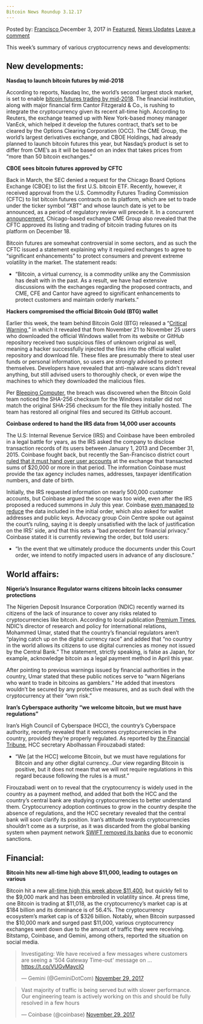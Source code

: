 ```yaml
---
Bitcoin News Roundup 3.12.17
---
```

<article class="post-listing post-23769 post type-post status-publish format-standard has-post-thumbnail hentry category-deepdot-news category-news-updates tag-6145 tag-bitcoin tag-news tag-roundup">
    <div class="post-inner">
        <span>Posted by: <a href="https://www.deepdotweb.com/author/francisco/" title="">Francisco </a></span>
    <span>December 3, 2017</span>
    <span>in <a href="https://www.deepdotweb.com/category/deepdot-news/" rel="category tag">Featured</a>, <a href="https://www.deepdotweb.com/category/news-updates/" rel="category tag">News Updates</a></span>
    <span><a href="https://www.deepdotweb.com/2017/12/03/bitcoin-news-roundup-3-12-17/#respond">Leave a comment</a></span>
    </p>
    <div class="clear"></div>
    <div class="entry">
    <p>This week’s summary of various cryptocurrency news and developments:</p>
    <h2>New developments:</h2>
    <p><strong>Nasdaq to launch bitcoin futures by mid-2018</strong></p>
    <p>According to reports, Nasdaq Inc, the world’s second largest stock market, is set to enable <a href="https://www.reuters.com/article/us-nasdaq-bitcoin/nasdaq-plans-bitcoin-futures-contract-in-2018-source-idUSKBN1DT2CV">bitcoin futures trading by mid-2018</a>. The financial institution, along with major financial firm Cantor Fitzgerald &amp; Co., is rushing to integrate the cryptocurrency given its recent all-time high. According to Reuters, the exchange teamed up with New York-based money manager VanEck, which helped it develop the futures contract, that’s set to be cleared by the Options Clearing Corporation (OCC). The CME Group, the world’s largest derivatives exchange, and CBOE Holdings, had already planned to launch bitcoin futures this year, but Nasdaq’s product is set to differ from CME’s as it will be based on an index that takes prices from “more than 50 bitcoin exchanges.”</p>
    <p><strong>CBOE sees bitcoin futures approved by CFTC</strong></p>
    <p>Back in March, the SEC denied a request for the Chicago Board Options Exchange (CBOE) to list the first U.S. bitcoin ETF. Recently, however, it received approval from the U.S. Commodity Futures Trading Commission (CFTC) to list bitcoin futures contracts on its platform, which are set to trade under the ticker symbol “XBT” and whose launch date is yet to be announced, as a period of regulatory review will precede it. In a concurrent <a href="http://www.cryptocoinsnews.com/cmes-bitcoin-futures-launch-december-18/">announcement</a>, Chicago-based exchange CME Group also revealed that the CFTC approved its listing and trading of bitcoin trading futures on its platform on December 18.</p>
    <p>Bitcoin futures are somewhat controversial in some sectors, and as such the CFTC issued a statement explaining why it required exchanges to agree to “significant enhancements” to protect consumers and prevent extreme volatility in the market. The statement reads:</p>
    <ul>
    <li>“Bitcoin, a virtual currency, is a commodity unlike any the Commission has dealt with in the past. As a result, we have had extensive discussions with the exchanges regarding the proposed contracts, and CME, CFE and Cantor have agreed to significant enhancements to protect customers and maintain orderly markets.”</li>
    </ul>
    <p><strong>Hackers compromised the official Bitcoin Gold (BTG) wallet</strong></p>
    <p>Earlier this week, the team behind Bitcoin Gold (BTG) released a “<a href="https://bitcoingold.org/critical-warning-nov-26/">Critical Warning</a>,” in which it revealed that from November 21 to November 25 users who downloaded the official Windows wallet from its website or GitHub repository received two suspicious files of unknown original as well, meaning a hacker successfully injected the files into the official wallet repository and download file. These files are presumably there to steal user funds or personal information, so users are strongly advised to protect themselves. Developers have revealed that anti-malware scans didn’t reveal anything, but still advised users to thoroughly check, or even wipe the machines to which they downloaded the malicious files.</p>
    <p>Per <a href="https://www.bleepingcomputer.com/news/security/psa-bitcoin-gold-btg-official-windows-wallet-app-might-have-been-compromised/">Bleeping Computer</a>, the breach was discovered when the Bitcoin Gold team noticed the SHA-256 checksum for the Windows installer did not match the original SHA-256 checksum for the file they initially hosted. The team has restored all original files and secured its GitHub account.</p>
    <p><strong>Coinbase ordered to hand the IRS data from 14,000 user accounts</strong></p>
    <p>The U.S: Internal Revenue Service (IRS) and Coinbase have been embroiled in a legal battle for years, as the IRS asked the company to disclose transaction records of its users between January 1, 2013 and December 31, 2015. Coinbase fought back, but recently the San-Francisco district court <a href="https://www.cryptocoinsnews.com/coinbase-ordered-hand-14000-user-accounts-irs/">ruled that it must hand over user accounts</a> at the exchange that transacted sums of $20,000 or more in that period. The information Coinbase must provide the tax agency includes names, addresses, taxpayer identification numbers, and date of birth.</p>
    <p>Initially, the IRS requested information on nearly 500,000 customer accounts, but Coinbase argued the scope was too wide, even after the IRS proposed a reduced summons in July this year. Coinbase <a href="https://blog.coinbase.com/coinbase-obtains-partial-victory-over-irs-dac041db59a3">even managed to reduce</a> the data included in the initial order, which also asked for wallet addresses and public keys. Advocacy group Coin Centre spoke out against the court’s ruling, saying it is deeply unsatisfied with the lack of justification on the IRS’ side, and that this sets a “bad precedent for financial privacy.” Coinbase stated it is currently reviewing the order, but told users:</p>
    <ul>
    <li>&#8220;In the event that we ultimately produce the documents under this Court order, we intend to notify impacted users in advance of any disclosure.&#8221;</li>
    </ul>
    <h2>World affairs:</h2>
    <p><strong>Nigeria’s Insurance Regulator warns citizens bitcoin lacks consumer protections</strong></p>
    <p>The Nigerien Deposit Insurance Corporation (NDIC) recently warned its citizens of the lack of insurance to cover any risks related to cryptocurrencies like bitcoin. According to local publication <a href="https://www.premiumtimesng.com/business/business-news/250457-ndic-warns-nigerians-trading-digital-currencies.html">Premium Times</a>, NDIC’s director of research and policy for international relations, Mohammed Umar, stated that the country’s financial regulators aren’t “playing catch up on the digital currency race” and added that “no country in the world allows its citizens to use digital currencies as money not issued by the Central Bank.” The statement, strictly speaking, is false as Japan, for example, acknowledge bitcoin as a legal payment method in April this year.</p>
    <p>After pointing to previous warnings issued by financial authorities in the country, Umar stated that these public notices serve to “warn Nigerians who want to trade in bitcoins as gamblers.” He added that investors wouldn’t be secured by any protective measures, and as such deal with the cryptocurrency at their “own risk.”</p>
    <p><strong>Iran’s Cyberspace authority “we welcome bitcoin, but we must have regulations”</strong></p>
    <p>Iran’s High Council of Cyberspace (HCC), the country’s Cyberspace authority, recently revealed that it welcomes cryptocurrencies in the country, provided they’re properly regulated. As reported by <a href="https://financialtribune.com/articles/economy-business-and-markets/76776/iran-welcomes-cryptocurrencies">the Financial Tribune</a>, HCC secretary Abolhassan Firouzabadi stated:</p>
    <ul>
    <li>“We [at the HCC] welcome Bitcoin, but we must have regulations for Bitcoin and any other digital currency…Our view regarding Bitcoin is positive, but it does not mean that we will not require regulations in this regard because following the rules is a must.”</li>
    </ul>
    <p>Firouzabadi went on to reveal that the cryptocurrency is widely used in the country as a payment method, and added that both the HCC and the country’s central bank are studying cryptocurrencies to better understand them. Cryptocurrency adoption continues to grow in the country despite the absence of regulations, and the HCC secretary revealed that the central bank will soon clarify its position. Iran’s attitude towards cryptocurrencies shouldn’t come as a surprise, as it was discarded from the global banking system when payment network <a href="http://www.nytimes.com/2012/03/16/world/middleeast/crucial-communication-network-expelling-iranian-banks.html">SWIFT removed its banks</a> due to economic sanctions.</p>
    <h2>Financial:</h2>
    <p><strong>Bitcoin hits new all-time high above $11,000, leading to outages on various</strong></p>
    <p>Bitcoin hit a new <a href="https://coinmarketcap.com/currencies/bitcoin/">all-time high this week above $11,400</a>, but quickly fell to the $9,000 mark and has been embroiled in volatility since. At press time, one Bitcoin is trading at $11,018, as the cryptocurrency’s market cap is at $184 billion and its dominance is of 56.4%. The cryptocurrency ecosystem’s market cap is of $326 billion. Notably, when Bitcoin surpassed the $10,000 mark and surged past $11,000, various cryptocurrency exchanges went down due to the amount of traffic they were receiving. Bitstamp, Coinbase, and Gemini, among others, reported the situation on social media.</p>
    <blockquote class="twitter-tweet" data-width="550">
    <p lang="en" dir="ltr">Investigating: We have received a few messages where customers are seeing a &#39;504 Gateway Time-out&#39; message on … <a href="https://t.co/VUGvMayclO">https://t.co/VUGvMayclO</a></p>
    <p>&mdash; Gemini (@GeminiDotCom) <a href="https://twitter.com/GeminiDotCom/status/935894363418255365?ref_src=twsrc%5Etfw">November 29, 2017</a></p></blockquote>
    <p><script async src="https://platform.twitter.com/widgets.js" charset="utf-8"></script></p>
    <blockquote class="twitter-tweet" data-width="550">
    <p lang="en" dir="ltr">Vast majority of traffic is being served but with slower performance. Our engineering team is actively working on this and should be fully resolved in a few hours</p>
    <p>&mdash; Coinbase (@coinbase) <a href="https://twitter.com/coinbase/status/935918546546130944?ref_src=twsrc%5Etfw">November 29, 2017</a></p></blockquote>
    <p><script async src="https://platform.twitter.com/widgets.js" charset="utf-8"></script></p>
    </div>
    <span style="display:none"><a href="https://www.deepdotweb.com/tag/31217/" rel="tag">31217</a> <a href="https://www.deepdotweb.com/tag/bitcoin/" rel="tag">bitcoin</a> <a href="https://www.deepdotweb.com/tag/news/" rel="tag">news</a> <a href="https://www.deepdotweb.com/tag/roundup/" rel="tag">roundup</a></span> <span style="display:none" class="updated">2017-12-03</span>
    <div style="display:none" class="vcard author" itemprop="author" itemscope itemtype="http://schema.org/Person"><strong class="fn" itemprop="name"><a href="https://www.deepdotweb.com/author/francisco/" title="Posts by Francisco" rel="author">Francisco</a></strong></div>
    </div>
</article>

